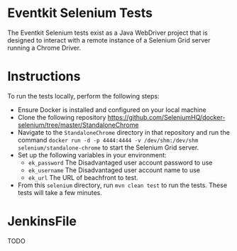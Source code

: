 # Eventkit Selenium Tests

The Eventkit Selenium tests exist as a Java WebDriver project that is designed to interact with a remote instance of a Selenium Grid server running a Chrome Driver.

# Instructions

To run the tests locally, perform the following steps:

* Ensure Docker is installed and configured on your local machine
* Clone the following repository  https://github.com/SeleniumHQ/docker-selenium/tree/master/StandaloneChrome
* Navigate to the `StandaloneChrome` directory in that repository and run the command `docker run -d -p 4444:4444 -v /dev/shm:/dev/shm selenium/standalone-chrome` to start the Selenium Grid server.
* Set up the following variables in your environment:
  * `ek_password` The Disadvantaged user account password to use
  * `ek_username` The Disadvantaged user account name to use
  * `ek_url` The URL of beachfront to test.
* From this `selenium` directory, run `mvn clean test` to run the tests. These tests will take a few minutes.

# JenkinsFile
TODO
